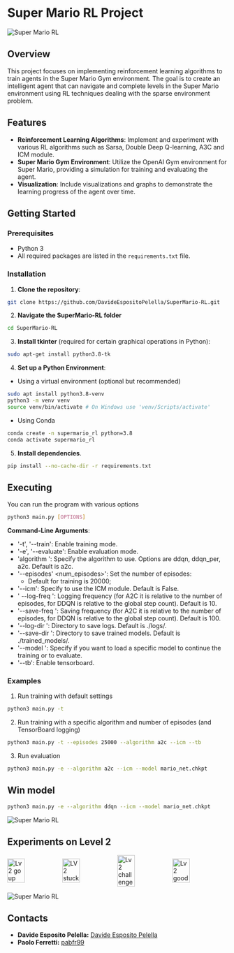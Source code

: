 # **Super Mario RL Project**

![Super Mario RL](demo/mario.gif)

## **Overview**

This project focuses on implementing reinforcement learning algorithms to train agents in the Super Mario Gym environment. The goal is to create an intelligent agent that can navigate and complete levels in the Super Mario environment using RL techniques dealing with the sparse environment problem.

## **Features**

- **Reinforcement Learning Algorithms**: Implement and experiment with various RL algorithms such as Sarsa, Double Deep Q-learning, A3C and ICM module.
- **Super Mario Gym Environment**: Utilize the OpenAI Gym environment for Super Mario, providing a simulation for training and evaluating the agent.
- **Visualization**: Include visualizations and graphs to demonstrate the learning progress of the agent over time.

## **Getting Started**

### **Prerequisites**

- Python 3
- All required packages are listed in the `requirements.txt` file.

### **Installation**

1. **Clone the repository**:
```bash
git clone https://github.com/DavideEspositoPelella/SuperMario-RL.git
```
2. **Navigate the SuperMario-RL folder**
```bash
cd SuperMario-RL
```
3. **Install tkinter** (required for certain graphical operations in Python):
```bash
sudo apt-get install python3.8-tk
```
4. **Set up a Python Environment**:

- Using a virtual environment (optional but recommended)
```bash
sudo apt install python3.8-venv
python3 -m venv venv
source venv/bin/activate # On Windows use 'venv/Scripts/activate' 
```
- Using Conda 
```bash
conda create -n supermario_rl python=3.8
conda activate supermario_rl
```
5. **Install dependencies**.
```bash
pip install --no-cache-dir -r requirements.txt
```

## **Executing**
You can run the program with various options
```bash
python3 main.py [OPTIONS]
```

**Command-Line Arguments**:
- '-t', '--train': Enable training mode.
- '-e', '--evaluate': Enable evaluation mode.
- 'algorithm <algorithm>': Specify the algorithm to use. Options are ddqn, ddqn_per, a2c. Default is a2c.
- '--episodes' <num_episodes>': Set the number of episodes:
    - Default for training is 20000;
- '--icm': Specify to use the ICM module. Default is False.
- ' --log-freq <interval>': Logging frequency (for A2C it is relative to the number of episodes, for DDQN is relative to the global step count). Default is 10.
- '--save-freq <interval>': Saving frequency (for A2C it is relative to the number of episodes, for DDQN is relative to the global step count). Default is 100.
- '--log-dir <path>': Directory to save logs. Default is ./logs/.
- '--save-dir <path>': Directory to save trained models. Default is ./trained_models/.
- '--model <model>': Specify if you want to load a specific model to continue the training or to evaluate.
- '--tb': Enable tensorboard.

### Examples

1. Run training with default settings
```bash
python3 main.py -t
```

2. Run training with a specific algorithm and number of episodes (and TensorBoard logging)
```bash
python3 main.py -t --episodes 25000 --algorithm a2c --icm --tb
```

3. Run evaluation

```bash
python3 main.py -e --algorithm a2c --icm --model mario_net.chkpt
```

## Win model
```bash
python3 main.py -e --algorithm ddqn --icm --model mario_net.chkpt
```
![Super Mario RL](demo/mario.gif)

## Experiments on Level 2
<div style="display: flex; justify-content: space-around; align-items: center;"> <img src="demo/lv2_go_up.gif" alt="Lv2 go up" style="width: 32%;"> <img src="demo/lv2_stuck.gif" alt="LV2 stuck" style="width: 32%;"> <img src="demo/lv2_sfida.gif" alt="Lv2 challenge" style="width: 32%;"> <img src="demo/lv2_good.gif" alt="Lv2 good" style="width: 32%;"> </div>





![Super Mario RL](demo/lv2_good.gif)

## Contacts

- **Davide Esposito Pelella:** [Davide Esposito Pelella](https://github.com/DavideEspositoPelella)
- **Paolo Ferretti:** [pabfr99](https://github.com/pabfr99)
